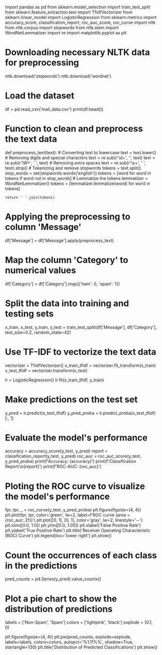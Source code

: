 import pandas as pd
from sklearn.model_selection import train_test_split
from sklearn.feature_extraction.text import TfidfVectorizer
from sklearn.linear_model import LogisticRegression
from sklearn.metrics import accuracy_score, classification_report, roc_auc_score, roc_curve
import nltk
from nltk.corpus import stopwords
from nltk.stem import WordNetLemmatizer
import re
import matplotlib.pyplot as plt
# Downloading necessary NLTK data for preprocessing
nltk.download('stopwords')
nltk.download('wordnet')
# Load the dataset 
df = pd.read_csv('mail_data.csv')
print(df.head())
# Function to clean and preprocess the text data
def preprocess_text(text):
    # Converting text to lowercase
    text = text.lower()
    # Removing digits and special characters
    text = re.sub(r'\d+', '', text)
    text = re.sub(r'\W+', ' ', text)
    # Removing extra spaces
    text = re.sub(r'\s+', ' ', text).strip()
    # Tokenizing and remove stopwords
    tokens = text.split()
    stop_words = set(stopwords.words('english'))
    tokens = [word for word in tokens if word not in stop_words]
    # Lemmatize the tokens
    lemmatizer = WordNetLemmatizer()
    tokens = [lemmatizer.lemmatize(word) for word in tokens]
   
    return ' '.join(tokens)
# Applying the preprocessing to column 'Message' 
df['Message'] = df['Message'].apply(preprocess_text)

# Map the column 'Category'  to numerical values
df['Category'] = df['Category'].map({'ham': 0, 'spam': 1})

# Split the data into training and testing sets
x_train, x_test, y_train, y_test = train_test_split(df['Message'], df['Category'], test_size=0.2, random_state=42)
# Use TF-IDF to vectorize the text data
vectorizer = TfidfVectorizer()
x_train_tfidf = vectorizer.fit_transform(x_train)
x_test_tfidf = vectorizer.transform(x_test)


lr = LogisticRegression()
lr.fit(x_train_tfidf, y_train)

# Make predictions on the test set
y_pred = lr.predict(x_test_tfidf)
y_pred_proba = lr.predict_proba(x_test_tfidf)[:, 1]
# Evaluate the model's performance
accuracy = accuracy_score(y_test, y_pred)
report = classification_report(y_test, y_pred)
roc_auc = roc_auc_score(y_test, y_pred_proba)
print(f'Accuracy: {accuracy}')
print(f'Classification Report:\n{report}')
print(f'ROC-AUC: {roc_auc}')
# Ploting the ROC curve to visualize the model's performance
fpr, tpr, _ = roc_curve(y_test, y_pred_proba)
plt.figure(figsize=(4, 4))
plt.plot(fpr, tpr, color='green', lw=2, label=f'ROC curve (area = {roc_auc:.2f})')
plt.plot([0, 1], [0, 1], color='gray', lw=2, linestyle='--')
plt.xlim([0.0, 1.0])
plt.ylim([0.0, 1.05])
plt.xlabel('False Positive Rate')
plt.ylabel('True Positive Rate')
plt.title('Receiver Operating Characteristic (ROC) Curve')
plt.legend(loc='lower right')
plt.show()
# Count the occurrences of each class in the predictions
pred_counts = pd.Series(y_pred).value_counts()

# Plot a pie chart to show the distribution of predictions
labels = ['Non-Spam', 'Spam']
colors = ['lightpink', 'black']
explode = (0.1, 0)

plt.figure(figsize=(4, 4))
plt.pie(pred_counts, explode=explode, labels=labels, colors=colors, autopct='%1.1f%%', shadow=True, startangle=130)
plt.title('Distribution of Predicted Classifications')
plt.show()
